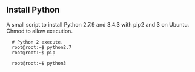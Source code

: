 ## Install Python

A small script to install Python 2.7.9 and 3.4.3 with pip2 and 3 on Ubuntu.<br>
Chmod to allow execution.

```
  # Python 2 execute.
  root@root:~$ python2.7
  root@root:~$ pip
  
  root@root:~$ python3
```
